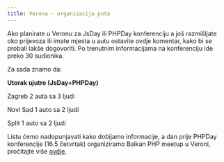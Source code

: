 ```yaml
---
title: Verona - organizacija puta
---
```


Ako planirate u Veronu za JsDay ili PHPDay konferenciju a još razmišljate oko
prijevoza ili imate mjesta u autu ostavite ovdje komentar, kako bi se probali
lakše dogovoriti. Po trenutnim informacijama na konferenciju ide preko 30
sudionika.

<!-- break -->

Za sada znamo da:

**Utorak ujutro (JsDay+PHPDay)**

Zagreb
2 auta sa 3 ljudi

Novi Sad
1 auto sa 2 ljudi

Split
1 auto sa 2 ljudi

Listu ćemo nadopunjavati kako dobijamo informacije, a dan prije PHPDay
konferencije (16.5 četvrtak) organiziramo Balkan PHP meetup u Veroni, pročitajte
više [ovdje](/2013/04/balkan-php-meetup-16-5-verona-italija/).
